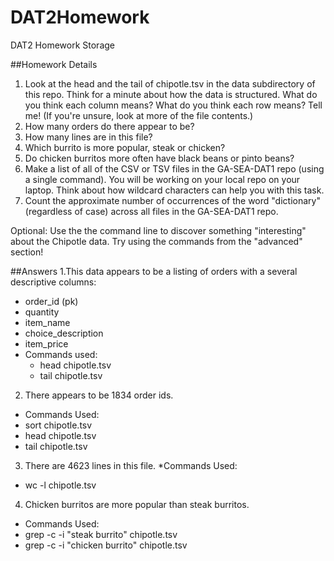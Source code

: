 # DAT2Homework
DAT2 Homework Storage

##Homework Details
1. Look at the head and the tail of chipotle.tsv in the data subdirectory of this repo. Think for a minute about how the data is structured. What do you think each column means? What do you think each row means? Tell me! (If you're unsure, look at more of the file contents.)
2. How many orders do there appear to be?
3. How many lines are in this file?
4. Which burrito is more popular, steak or chicken?
5. Do chicken burritos more often have black beans or pinto beans?
6. Make a list of all of the CSV or TSV files in the GA-SEA-DAT1 repo (using a single command). You will be working on your local repo on your laptop. Think about how wildcard characters can help you with this task.
7. Count the approximate number of occurrences of the word "dictionary" (regardless of case) across all files in the GA-SEA-DAT1 repo.

Optional: Use the the command line to discover something "interesting" about the Chipotle data. Try using the commands from the "advanced" section!

##Answers
1.This data appears to be a listing of orders with a several descriptive columns:
  * order_id (pk)
  * quantity
  * item_name
  * choice_description
  * item_price
 * Commands used:
   * head chipotle.tsv
   * tail chipotle.tsv
   
2. There appears to be 1834 order ids.
 * Commands Used:
  * sort chipotle.tsv
  * head chipotle.tsv
  * tail chipotle.tsv
3. There are 4623 lines in this file.
 *Commands Used:
  * wc -l chipotle.tsv
4. Chicken burritos are more popular than steak burritos.
  * Commands Used: 
  * grep -c -i "steak burrito" chipotle.tsv
  * grep -c -i "chicken burrito" chipotle.tsv
